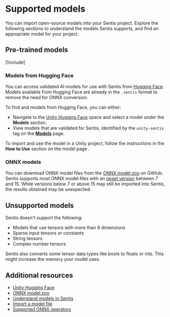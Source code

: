 # Supported models

You can import open-source models into your Sentis project. Explore the following sections to understand the models Sentis supports, and find an appropriate model for your project. 

## Pre-trained models

[!include[](snippets/model-registry.md)]

### Models from Hugging Face

You can access validated AI models for use with Sentis from [Hugging Face](https://huggingface.co/models). Models available from Hugging Face are already in the `.sentis` format to remove the need for ONNX conversion.

To find and models from Hugging Face, you can either:

- Navigate to the [Unity Hugging Face](https://huggingface.co/unity) space and select a model under the **Models** section.
- View models that are validated for Sentis, identified by the `unity-sentis` tag on the [**Models**](https://huggingface.co/models?library=unity-sentis&sort=likes) page.

To import and use the model in a Unity project, follow the instructions in the **How to Use** section on the model page .

### ONNX models

You can download ONNX model files from the [ONNX model zoo](https://github.com/onnx/models) on GitHub. Sentis supports most ONNX model files with an [opset version](https://github.com/onnx/onnx/blob/main/docs/Versioning.md#released-versions) between 7 and 15. While versions below 7 or above 15 may still be imported into Sentis, the results obtained may be unexpected.

## Unsupported models

Sentis doesn't support the following:

- Models that use tensors with more than 8 dimensions
- Sparse input tensors or constants
- String tensors
- Complex number tensors

Sentis also converts some tensor data types like bools to floats or ints. This might increase the memory your model uses.

## Additional resources

- [Unity Hugging Face](https://huggingface.co)
- [ONNX model zoo](https://github.com/onnx/models)
- [Understand models in Sentis](models-concept.md)
- [Import a model file](import-a-model-file.md)
- [Supported ONNX operators](supported-operators.md)

